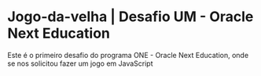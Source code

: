# Jogo-da-velha | Desafio UM - Oracle Next Education

Este é o primeiro desafio do programa ONE - Oracle Next Education, onde se nos solicitou fazer um jogo em JavaScript
